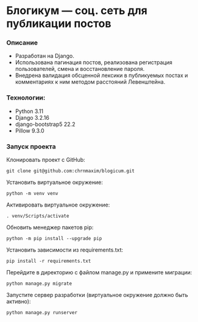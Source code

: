 # Блогикум — соц. сеть для публикации постов

### Описание
* Разработан на Django. 
* Использована пагинация постов, реализована регистрация пользователей, смена и восстановление пароля. 
* Внедрена валидация обсценной лексики в публикуемых постах и комментариях к ним методом расстояний Левенштейна. 

### Технологии:
* Python 3.11
* Django 3.2.16
* django-bootstrap5 22.2
* Pillow 9.3.0

### Запуск проекта
Клонировать проект c GitHub:
```
git clone git@github.com:chrnmaxim/blogicum.git
```
Установить виртуальное окружение:
```
python -m venv venv
```
Активировать виртуальное окружениe:
```
. venv/Scripts/activate
```
Обновить менеджер пакетов pip:
```
python -m pip install --upgrade pip
```
Установить зависимости из requirements.txt:
```
pip install -r requirements.txt
``` 
Перейдите в директорию с файлом manage.py и примените миграции:
```
python manage.py migrate
``` 
Запустите сервер разработки (виртуальное окружение должно быть активно):
```
python manage.py runserver 
```
